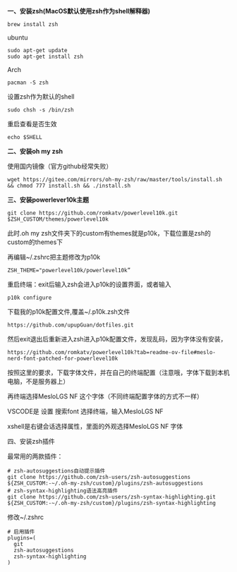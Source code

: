 **一、安装zsh(MacOS默认使用zsh作为shell解释器)**

```shell
brew install zsh
```

ubuntu

```shell
sudo apt-get update
sudo apt-get install zsh
```

Arch

```shell
pacman -S zsh
```

设置zsh作为默认的shell

```shell
sudo chsh -s /bin/zsh
```

重启查看是否生效

```shell
echo $SHELL
```

**二、安装oh my zsh**

使用国内镜像（官方github经常失败）

```shell
wget https://gitee.com/mirrors/oh-my-zsh/raw/master/tools/install.sh && chmod 777 install.sh && ./install.sh
```

**三、安装powerlever10k主题**

```shell
git clone https://github.com/romkatv/powerlevel10k.git $ZSH_CUSTOM/themes/powerlevel10k
```

此时.oh my zsh文件夹下的custom有themes就是p10k，下载位置是zsh的custom的themes下

再编辑~/.zshrc把主题修改为p10k

```shell
ZSH_THEME="powerlevel10k/powerlevel10k”
```

重启终端：exit后输入zsh会进入p10k的设置界面，或者输入

```shell
p10k configure
```

下载我的p10k配置文件,覆盖~/.p10k.zsh文件

```shell
https://github.com/upupGuan/dotfiles.git
```

然后exit退出后重新进入zsh进入p10k配置文件，发现乱码，因为字体没有安装，

```
https://github.com/romkatv/powerlevel10k?tab=readme-ov-file#meslo-nerd-font-patched-for-powerlevel10k
```

按照这里的要求，下载字体文件，并在自己的终端配置（注意哦，字体下载到本机电脑，不是服务器上）

再终端选择MesloLGS NF 这个字体（不同终端配置字体的方式不一样）

VSCODE是 设置 搜索font 选择终端，输入MesloLGS NF 

xshell是右键会话选择属性，里面的外观选择MesloLGS NF 字体



四、安装zsh插件

最常用的两款插件：

```
# zsh-autosuggestions自动提示插件
git clone https://github.com/zsh-users/zsh-autosuggestions ${ZSH_CUSTOM:-~/.oh-my-zsh/custom}/plugins/zsh-autosuggestions
# zsh-syntax-highlighting语法高亮插件
git clone https://github.com/zsh-users/zsh-syntax-highlighting.git ${ZSH_CUSTOM:-~/.oh-my-zsh/custom}/plugins/zsh-syntax-highlighting
```

修改~/.zshrc

```shell
# 启用插件
plugins=(
  git
  zsh-autosuggestions
  zsh-syntax-highlighting
)
```










